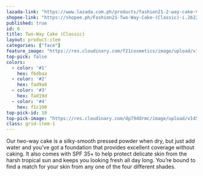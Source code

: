```yaml
---
lazada-link: "https://www.lazada.com.ph/products/fashion21-2-way-cake-9703-i254107507-s349014881.html?spm=a2o4l.seller.list.44.5de16cc93mq4zR&mp=1"
shopee-link: "https://shopee.ph/Fashion21-Two-Way-Cake-(Classic)-i.26222223.826165473"
published: true
id: 6
title: Two-Way Cake (Classic)
layout: product-item
categories: ["face"]
feature_image: "https://res.cloudinary.com/f21cosmetics/image/upload/v1492507395/twc-classic.jpg"
top-pick: false
colors:
  - color: '#1'
    hex: f6dbaa
  - color: '#2'
    hex: fad9a8
  - color: '#3'
    hex: fad19d
  - color: '#4'
    hex: f1c190
top-pick-id: 10
top-pick-image: "https://res.cloudinary.com/dp79ddrmc/image/upload/v1456804125/top-pick/twoWayCakeClassic.jpg"
class: grid-item-1
---
```

Our two-way cake is a silky-smooth pressed powder when dry, but just add water and you’ve got a foundation that provides excellent coverage without caking. It also comes with SPF 35+ to help protect delicate skin from the harsh tropical sun and keeps you looking fresh all day long. You’re bound to find a match for your skin from any one of the four different shades.
